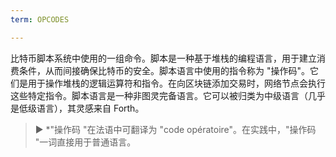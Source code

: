 ```yaml
---
term: OPCODES

---
```

比特币脚本系统中使用的一组命令。脚本是一种基于堆栈的编程语言，用于建立消费条件，从而间接确保比特币的安全。脚本语言中使用的指令称为 "操作码"。它们是用于操作堆栈的逻辑运算符和指令。在向区块链添加交易时，网络节点会执行这些特定指令。脚本语言是一种非图灵完备语言。它可以被归类为中级语言（几乎是低级语言），其灵感来自 Forth。

> ► *"操作码 "在法语中可翻译为 "code opératoire"。在实践中，"操作码 "一词直接用于普通语言。